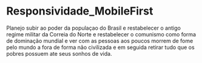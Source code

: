 # Responsividade_MobileFirst
Planejo subir ao poder da populaçao do Brasil e restabelecer o antigo regime militar da Correia do Norte e restabelecer o comunismo como forma de dominação mundial e ver com as pessoas aos poucos morrem de fome pelo mundo a fora de forma não civilizada e  em seguida retirar tudo que os pobres possuem ate seus sonhos de vida.

